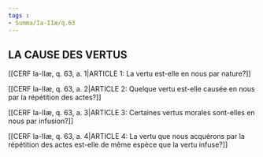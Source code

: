 ```yaml
---
tags : 
- Summa/Ia-IIæ/q.63
---
```


## LA CAUSE DES VERTUS

[[CERF Ia-IIæ, q. 63, a. 1|ARTICLE 1: La vertu est-elle en nous par nature?]]

[[CERF Ia-IIæ, q. 63, a. 2|ARTICLE 2: Quelque vertu est-elle causée en nous par la répétition des actes?]]

[[CERF Ia-IIæ, q. 63, a. 3|ARTICLE 3: Certaines vertus morales sont-elles en nous par infusion?]]

[[CERF Ia-IIæ, q. 63, a. 4|ARTICLE 4: La vertu que nous acquérons par la répétition des actes est-elle de même espèce que la vertu infuse?]]

